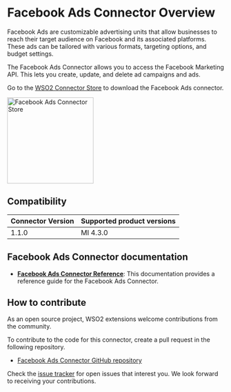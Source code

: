 # Facebook Ads Connector Overview

Facebook Ads are customizable advertising units that allow businesses to reach their target audience on Facebook and its associated platforms. These ads can be tailored with various formats, targeting options, and budget settings.

The Facebook Ads Connector allows you to access the Facebook Marketing API. This lets you create, update, and delete ad campaigns and ads.

Go to the <a target="_blank" href="https://store.wso2.com/connector/esb-connector-facebookads">WSO2 Connector Store</a> to download the Facebook Ads connector.

<img src="{{base_path}}/assets/img/integrate/connectors/facebook-ads-store.png" title="Facebook Ads Connector Store" width="200" alt="Facebook Ads Connector Store"/>

## Compatibility

| Connector Version | Supported product versions |
| ------------- |-------------|
| 1.1.0    | MI 4.3.0 |

## Facebook Ads Connector documentation

* **[Facebook Ads Connector Reference]({{base_path}}/reference/connectors/facebook-ads-connector/facebook-ads-configuration/)**: This documentation provides a reference guide for the Facebook Ads Connector.

## How to contribute

As an open source project, WSO2 extensions welcome contributions from the community. 

To contribute to the code for this connector, create a pull request in the following repository. 

* [Facebook Ads Connector GitHub repository](https://github.com/wso2-extensions/esb-connector-facebookads)

Check the [issue tracker](https://github.com/wso2/micro-integrator/issues) for open issues that interest you. We look forward to receiving your contributions.
